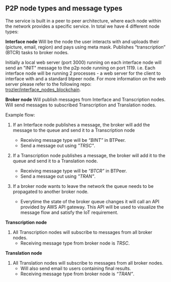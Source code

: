 ## P2P node types and message types

The service is built in a peer to peer architecture, where each node within the network provides a specific service. In total we have 4 different node types:

**Interface node**
Will be the node the user interacts with and uploads their (picture, email, region) and pays using meta mask.
Publishes “transcription” (BTCR) tasks to broker nodes.

Initially a local web server (port 3000) running on each interface node will send an "INIT" message to the p2p node running on port 1119. i.e. Each interface node will be running 2 processes - a web server for the client to interface with and a standard btpeer node. For more information on the web server please refer to the following repo: [trozler/interface_nodes_blockchain](https://github.com/trozler/interface_nodes_btpeer.git).

**Broker node**
Will publish messages from Interface and Transcription nodes.
Will send messages to subscribed Transcription and Translation nodes.

Example flow:

1. If an Interface node publishes a message, the broker will add the message to the queue and send it to a Transcription node

   - Receiving message type will be _“BINT”_ in BTPeer.
   - Send a message out using _"TRSC"_.

2. If a Transcription node publishes a message, the broker will add it to the queue and send it to a Translation node.

   - Receiving message type will be _“BTCR”_ in BTPeer.
   - Send a message out using _"TRAN"_.

3. If a broker node wants to leave the network the queue needs to be propagated to another broker node.
   - Everytime the state of the broker queue changes it will call an API provided by AWS API gateway. This API will be used to visualize the message flow and satisfy the IoT requirement.

**Transcription node**

1. All Transcription nodes will subscribe to messages from all broker nodes.
   - Receiving message type from broker node is _TRSC_.

**Translation node**

1. All Translation nodes will subscribe to messages from all broker nodes.
   - Will also send email to users containing final results.
   - Receiving message type from broker node is _“TRAN”_.
